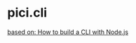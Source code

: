 # pici.cli

[based on: How to build a CLI with Node.js](https://www.twilio.com/blog/how-to-build-a-cli-with-node-js)